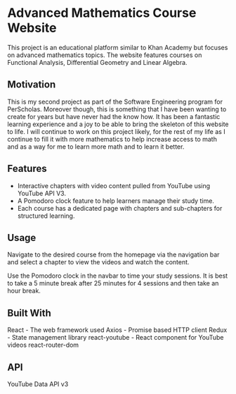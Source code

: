 # Advanced Mathematics Course Website

This project is an educational platform similar to Khan Academy but focuses on advanced mathematics topics. The website features courses on Functional Analysis, Differential Geometry and Linear Algebra. 

## Motivation
This is my second project as part of the Software Engineering program for PerScholas. Moreover though, this is something that I have been wanting to create for years but have never had the know how. It has been a fantastic learning experience and a joy to be able to bring the skeleton of this website to life. I will continue to work on this project likely, for the rest of my life as I continue to fill it with more mathematics to help increase access to math and as a way for me to learn more math and to learn it better.

## Features

- Interactive chapters with video content pulled from YouTube using YouTube API V3.
- A Pomodoro clock feature to help learners manage their study time.
- Each course has a dedicated page with chapters and sub-chapters for structured learning.

## Usage
Navigate to the desired course from the homepage via the navigation bar and select a chapter to view the videos and watch the content.

Use the Pomodoro clock in the navbar to time your study sessions. It is best to take a 5 minute break after 25 minutes for 4 sessions and then take an hour break.

## Built With 
React - The web framework used
Axios - Promise based HTTP client
Redux - State management library
react-youtube - React component for YouTube videos
react-router-dom

## API
YouTube Data API v3

